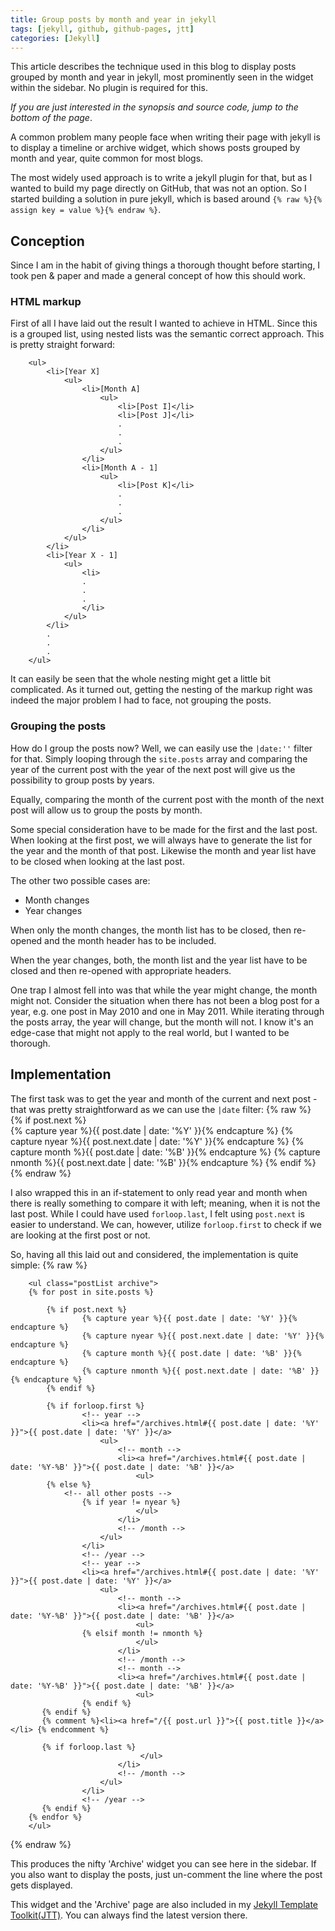 ```yaml
---
title: Group posts by month and year in jekyll
tags: [jekyll, github, github-pages, jtt]
categories: [Jekyll]
---
```

This article describes the technique used in this blog to display posts grouped by month and year in jekyll, most prominently seen in the widget within the sidebar. No plugin is required for this.

_If you are just interested in the synopsis and source code, jump to the bottom of the page_.

A common problem many people face when writing their page with jekyll is to display a timeline or 
archive widget, which shows posts grouped by month and year, quite common for most blogs.


The most widely used approach is to write a jekyll plugin for that, but as I wanted to build my 
page directly on GitHub, that was not an option. So I started building a solution in pure jekyll,
which is based around `{% raw %}{% assign key = value %}{% endraw %}`. 

Conception
----------
Since I am in the habit of giving things a thorough thought before starting, I took pen & paper and made a 
general concept of how this should work.

### HTML markup
First of all I have laid out the result I wanted to achieve in HTML. Since this is a grouped list, using 
nested lists was the semantic correct approach. This is pretty straight forward:

		<ul>
			<li>[Year X]
				<ul>
					<li>[Month A]
						<ul>
							<li>[Post I]</li>
							<li>[Post J]</li>
							.
							.
							.
						</ul>
					</li>
					<li>[Month A - 1]
						<ul>
							<li>[Post K]</li>
							.
							.
							.
						</ul>
					</li>
				</ul>
			</li>
			<li>[Year X - 1]
				<ul>
					<li>
					.
					.
					.
					</li>
				</ul>
			</li>
			.
			.
			.
		</ul>
		
It can easily be seen that the whole nesting might get a little bit complicated. As it turned out,
getting the nesting of the markup right was indeed the major problem I had to face, not grouping the posts.

### Grouping the posts
How do I group the posts now? Well, we can easily use the `|date:''` filter for that. Simply 
looping through the `site.posts` array and comparing the year of the current post with the year
of the next post will give us the possibility to group posts by years.

Equally, comparing the month of the current post with the month of the next post will allow us to 
group the posts by month.

Some special consideration have to be made for the first and the last post. When looking at the first
post, we will always have to generate the list for the year and the month of that post. Likewise
the month and year list have to be closed when looking at the last post.

The other two possible cases are: 

* Month changes
* Year changes

When only the month changes, the month list has to be closed, then re-opened and the month header 
has to be included.

When the year changes, both, the month list and the year list have to be closed and then re-opened 
with appropriate headers.

One trap I almost fell into was that while the year might change, the month might not. Consider
the situation when there has not been a blog post for a year, e.g. one post in May 2010 and one in May 2011.
While iterating through the posts array, the year will change, but the month will not. I know it's
an edge-case that might not apply to the real world, but I wanted to be thorough.


Implementation
--------------

The first task was to get the year and month of the current and next post - that was pretty
straightforward as we can use the `|date` filter:
{% raw %}
		{% if post.next %}		
			{% capture year %}{{ post.date | date: '%Y' }}{% endcapture %}
			{% capture nyear %}{{ post.next.date | date: '%Y' }}{% endcapture %}
			{% capture month %}{{ post.date | date: '%B' }}{% endcapture %}
			{% capture nmonth %}{{ post.next.date | date: '%B' }}{% endcapture %}
		{% endif %}
{% endraw %}

I also wrapped this in an if-statement to only read year and month when there is really something
to compare it with left; meaning, when it is not the last post. While I could have used `forloop.last`,
I felt using `post.next` is easier to understand. We can, however, utilize `forloop.first` to check
if we are looking at the first post or not.

So, having all this laid out and considered, the implementation is quite simple:
{% raw %}

		<ul class="postList archive">
		{% for post in site.posts %}
		
			{% if post.next %}		
					{% capture year %}{{ post.date | date: '%Y' }}{% endcapture %}
					{% capture nyear %}{{ post.next.date | date: '%Y' }}{% endcapture %}
					{% capture month %}{{ post.date | date: '%B' }}{% endcapture %}
					{% capture nmonth %}{{ post.next.date | date: '%B' }}{% endcapture %}
			{% endif %}
			
			{% if forloop.first %}				
					<!-- year -->
					<li><a href="/archives.html#{{ post.date | date: '%Y' }}">{{ post.date | date: '%Y' }}</a>				
						<ul>
							<!-- month -->
							<li><a href="/archives.html#{{ post.date | date: '%Y-%B' }}">{{ post.date | date: '%B' }}</a>							
								<ul>			
			{% else %}
				<!-- all other posts -->								
					{% if year != nyear %}	
								</ul>
							</li>						
							<!-- /month -->	
						</ul>
					</li>
					<!-- /year -->
					<!-- year -->
					<li><a href="/archives.html#{{ post.date | date: '%Y' }}">{{ post.date | date: '%Y' }}</a>				
						<ul>
							<!-- month -->
							<li><a href="/archives.html#{{ post.date | date: '%Y-%B' }}">{{ post.date | date: '%B' }}</a>							
								<ul>		
					{% elsif month != nmonth %}
								</ul>
							</li>						
							<!-- /month -->	
							<!-- month -->
							<li><a href="/archives.html#{{ post.date | date: '%Y-%B' }}">{{ post.date | date: '%B' }}</a>							
								<ul>												
					{% endif %}					
		   {% endif %}	
		   {% comment %}<li><a href="/{{ post.url }}">{{ post.title }}</a></li>	{% endcomment %}
		   
		   {% if forloop.last %}
		  						 </ul>
							</li>						
							<!-- /month -->	
						</ul>
					</li>
					<!-- /year -->		
		   {% endif %}
		{% endfor %}														
		</ul>	
		
{% endraw %}	


This produces the nifty 'Archive' widget you can see here in the sidebar. If you also want to 
display the posts, just un-comment the line where the post gets displayed.

This widget and the 'Archive' page are also included in my 
[Jekyll Template Toolkit(JTT)](https://github.com/NetzwergX/jekyll-template-toolkit). You can
always find the latest version there.

